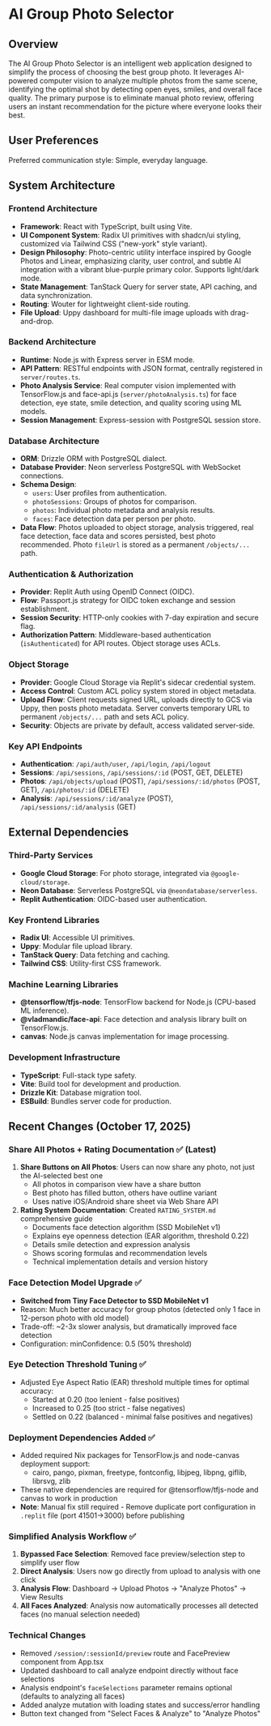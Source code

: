 # AI Group Photo Selector

## Overview
The AI Group Photo Selector is an intelligent web application designed to simplify the process of choosing the best group photo. It leverages AI-powered computer vision to analyze multiple photos from the same scene, identifying the optimal shot by detecting open eyes, smiles, and overall face quality. The primary purpose is to eliminate manual photo review, offering users an instant recommendation for the picture where everyone looks their best.

## User Preferences
Preferred communication style: Simple, everyday language.

## System Architecture

### Frontend Architecture
- **Framework**: React with TypeScript, built using Vite.
- **UI Component System**: Radix UI primitives with shadcn/ui styling, customized via Tailwind CSS ("new-york" style variant).
- **Design Philosophy**: Photo-centric utility interface inspired by Google Photos and Linear, emphasizing clarity, user control, and subtle AI integration with a vibrant blue-purple primary color. Supports light/dark mode.
- **State Management**: TanStack Query for server state, API caching, and data synchronization.
- **Routing**: Wouter for lightweight client-side routing.
- **File Upload**: Uppy dashboard for multi-file image uploads with drag-and-drop.

### Backend Architecture
- **Runtime**: Node.js with Express server in ESM mode.
- **API Pattern**: RESTful endpoints with JSON format, centrally registered in `server/routes.ts`.
- **Photo Analysis Service**: Real computer vision implemented with TensorFlow.js and face-api.js (`server/photoAnalysis.ts`) for face detection, eye state, smile detection, and quality scoring using ML models.
- **Session Management**: Express-session with PostgreSQL session store.

### Database Architecture
- **ORM**: Drizzle ORM with PostgreSQL dialect.
- **Database Provider**: Neon serverless PostgreSQL with WebSocket connections.
- **Schema Design**:
    - `users`: User profiles from authentication.
    - `photoSessions`: Groups of photos for comparison.
    - `photos`: Individual photo metadata and analysis results.
    - `faces`: Face detection data per person per photo.
- **Data Flow**: Photos uploaded to object storage, analysis triggered, real face detection, face data and scores persisted, best photo recommended. Photo `fileUrl` is stored as a permanent `/objects/...` path.

### Authentication & Authorization
- **Provider**: Replit Auth using OpenID Connect (OIDC).
- **Flow**: Passport.js strategy for OIDC token exchange and session establishment.
- **Session Security**: HTTP-only cookies with 7-day expiration and secure flag.
- **Authorization Pattern**: Middleware-based authentication (`isAuthenticated`) for API routes. Object storage uses ACLs.

### Object Storage
- **Provider**: Google Cloud Storage via Replit's sidecar credential system.
- **Access Control**: Custom ACL policy system stored in object metadata.
- **Upload Flow**: Client requests signed URL, uploads directly to GCS via Uppy, then posts photo metadata. Server converts temporary URL to permanent `/objects/...` path and sets ACL policy.
- **Security**: Objects are private by default, access validated server-side.

### Key API Endpoints
- **Authentication**: `/api/auth/user`, `/api/login`, `/api/logout`
- **Sessions**: `/api/sessions`, `/api/sessions/:id` (POST, GET, DELETE)
- **Photos**: `/api/objects/upload` (POST), `/api/sessions/:id/photos` (POST, GET), `/api/photos/:id` (DELETE)
- **Analysis**: `/api/sessions/:id/analyze` (POST), `/api/sessions/:id/analysis` (GET)

## External Dependencies

### Third-Party Services
- **Google Cloud Storage**: For photo storage, integrated via `@google-cloud/storage`.
- **Neon Database**: Serverless PostgreSQL via `@neondatabase/serverless`.
- **Replit Authentication**: OIDC-based user authentication.

### Key Frontend Libraries
- **Radix UI**: Accessible UI primitives.
- **Uppy**: Modular file upload library.
- **TanStack Query**: Data fetching and caching.
- **Tailwind CSS**: Utility-first CSS framework.

### Machine Learning Libraries
- **@tensorflow/tfjs-node**: TensorFlow backend for Node.js (CPU-based ML inference).
- **@vladmandic/face-api**: Face detection and analysis library built on TensorFlow.js.
- **canvas**: Node.js canvas implementation for image processing.

### Development Infrastructure
- **TypeScript**: Full-stack type safety.
- **Vite**: Build tool for development and production.
- **Drizzle Kit**: Database migration tool.
- **ESBuild**: Bundles server code for production.

## Recent Changes (October 17, 2025)

### Share All Photos + Rating Documentation ✅ (Latest)
1. **Share Buttons on All Photos**: Users can now share any photo, not just the AI-selected best one
   - All photos in comparison view have a share button
   - Best photo has filled button, others have outline variant
   - Uses native iOS/Android share sheet via Web Share API
2. **Rating System Documentation**: Created `RATING_SYSTEM.md` comprehensive guide
   - Documents face detection algorithm (SSD MobileNet v1)
   - Explains eye openness detection (EAR algorithm, threshold 0.22)
   - Details smile detection and expression analysis
   - Shows scoring formulas and recommendation levels
   - Technical implementation details and version history

### Face Detection Model Upgrade ✅
- **Switched from Tiny Face Detector to SSD MobileNet v1**
- Reason: Much better accuracy for group photos (detected only 1 face in 12-person photo with old model)
- Trade-off: ~2-3x slower analysis, but dramatically improved face detection
- Configuration: minConfidence: 0.5 (50% threshold)

### Eye Detection Threshold Tuning ✅
- Adjusted Eye Aspect Ratio (EAR) threshold multiple times for optimal accuracy:
  - Started at 0.20 (too lenient - false positives)
  - Increased to 0.25 (too strict - false negatives)
  - Settled on 0.22 (balanced - minimal false positives and negatives)

### Deployment Dependencies Added ✅
- Added required Nix packages for TensorFlow.js and node-canvas deployment support:
  - cairo, pango, pixman, freetype, fontconfig, libjpeg, libpng, giflib, librsvg, zlib
- These native dependencies are required for @tensorflow/tfjs-node and canvas to work in production
- **Note**: Manual fix still required - Remove duplicate port configuration in `.replit` file (port 41501→3000) before publishing

### Simplified Analysis Workflow ✅
1. **Bypassed Face Selection**: Removed face preview/selection step to simplify user flow
2. **Direct Analysis**: Users now go directly from upload to analysis with one click
3. **Analysis Flow**: Dashboard → Upload Photos → "Analyze Photos" → View Results
4. **All Faces Analyzed**: Analysis now automatically processes all detected faces (no manual selection needed)

### Technical Changes
- Removed `/session/:sessionId/preview` route and FacePreview component from App.tsx
- Updated dashboard to call analyze endpoint directly without face selections
- Analysis endpoint's `faceSelections` parameter remains optional (defaults to analyzing all faces)
- Added analyze mutation with loading states and success/error handling
- Button text changed from "Select Faces & Analyze" to "Analyze Photos"